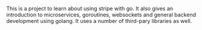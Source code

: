 This is a project to learn about using stripe with go.
It also gives an introduction to microservices, goroutines, websockets and general backend development using golang.
It uses a number of third-pary libraries as well.

